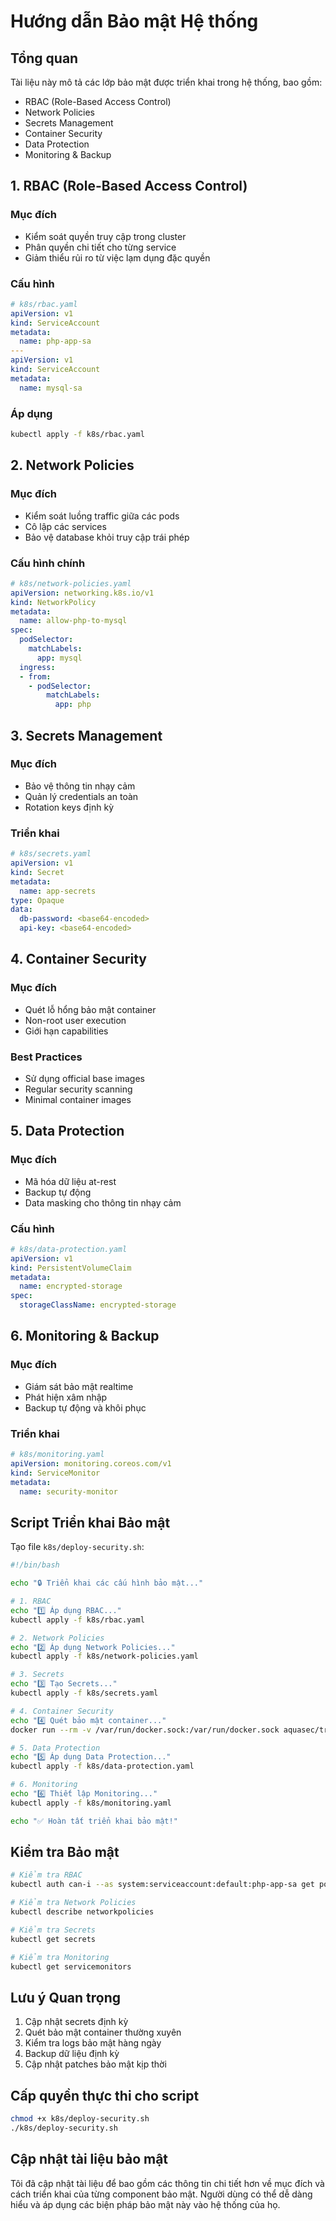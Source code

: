 # Hướng dẫn Bảo mật Hệ thống

## Tổng quan
Tài liệu này mô tả các lớp bảo mật được triển khai trong hệ thống, bao gồm:
- RBAC (Role-Based Access Control)
- Network Policies
- Secrets Management
- Container Security
- Data Protection
- Monitoring & Backup

## 1. RBAC (Role-Based Access Control)
### Mục đích
- Kiểm soát quyền truy cập trong cluster
- Phân quyền chi tiết cho từng service
- Giảm thiểu rủi ro từ việc lạm dụng đặc quyền

### Cấu hình
```yaml
# k8s/rbac.yaml
apiVersion: v1
kind: ServiceAccount
metadata:
  name: php-app-sa
---
apiVersion: v1
kind: ServiceAccount
metadata:
  name: mysql-sa
```

### Áp dụng
```bash
kubectl apply -f k8s/rbac.yaml
```

## 2. Network Policies
### Mục đích
- Kiểm soát luồng traffic giữa các pods
- Cô lập các services
- Bảo vệ database khỏi truy cập trái phép

### Cấu hình chính
```yaml
# k8s/network-policies.yaml
apiVersion: networking.k8s.io/v1
kind: NetworkPolicy
metadata:
  name: allow-php-to-mysql
spec:
  podSelector:
    matchLabels:
      app: mysql
  ingress:
  - from:
    - podSelector:
        matchLabels:
          app: php
```

## 3. Secrets Management
### Mục đích
- Bảo vệ thông tin nhạy cảm
- Quản lý credentials an toàn
- Rotation keys định kỳ

### Triển khai
```yaml
# k8s/secrets.yaml
apiVersion: v1
kind: Secret
metadata:
  name: app-secrets
type: Opaque
data:
  db-password: <base64-encoded>
  api-key: <base64-encoded>
```

## 4. Container Security
### Mục đích
- Quét lỗ hổng bảo mật container
- Non-root user execution
- Giới hạn capabilities

### Best Practices
- Sử dụng official base images
- Regular security scanning
- Minimal container images

## 5. Data Protection
### Mục đích
- Mã hóa dữ liệu at-rest
- Backup tự động
- Data masking cho thông tin nhạy cảm

### Cấu hình
```yaml
# k8s/data-protection.yaml
apiVersion: v1
kind: PersistentVolumeClaim
metadata:
  name: encrypted-storage
spec:
  storageClassName: encrypted-storage
```

## 6. Monitoring & Backup
### Mục đích
- Giám sát bảo mật realtime
- Phát hiện xâm nhập
- Backup tự động và khôi phục

### Triển khai
```yaml
# k8s/monitoring.yaml
apiVersion: monitoring.coreos.com/v1
kind: ServiceMonitor
metadata:
  name: security-monitor
```

## Script Triển khai Bảo mật
Tạo file `k8s/deploy-security.sh`:

```bash
#!/bin/bash

echo "🔒 Triển khai các cấu hình bảo mật..."

# 1. RBAC
echo "1️⃣ Áp dụng RBAC..."
kubectl apply -f k8s/rbac.yaml

# 2. Network Policies
echo "2️⃣ Áp dụng Network Policies..."
kubectl apply -f k8s/network-policies.yaml

# 3. Secrets
echo "3️⃣ Tạo Secrets..."
kubectl apply -f k8s/secrets.yaml

# 4. Container Security
echo "4️⃣ Quét bảo mật container..."
docker run --rm -v /var/run/docker.sock:/var/run/docker.sock aquasec/trivy image your-app-image:latest

# 5. Data Protection
echo "5️⃣ Áp dụng Data Protection..."
kubectl apply -f k8s/data-protection.yaml

# 6. Monitoring
echo "6️⃣ Thiết lập Monitoring..."
kubectl apply -f k8s/monitoring.yaml

echo "✅ Hoàn tất triển khai bảo mật!"
```

## Kiểm tra Bảo mật
```bash
# Kiểm tra RBAC
kubectl auth can-i --as system:serviceaccount:default:php-app-sa get pods

# Kiểm tra Network Policies
kubectl describe networkpolicies

# Kiểm tra Secrets
kubectl get secrets

# Kiểm tra Monitoring
kubectl get servicemonitors
```

## Lưu ý Quan trọng
1. Cập nhật secrets định kỳ
2. Quét bảo mật container thường xuyên
3. Kiểm tra logs bảo mật hàng ngày
4. Backup dữ liệu định kỳ
5. Cập nhật patches bảo mật kịp thời

## Cấp quyền thực thi cho script
```bash
chmod +x k8s/deploy-security.sh
./k8s/deploy-security.sh


```

## Cập nhật tài liệu bảo mật
Tôi đã cập nhật tài liệu để bao gồm các thông tin chi tiết hơn về mục đích và cách triển khai của từng component bảo mật. Người dùng có thể dễ dàng hiểu và áp dụng các biện pháp bảo mật này vào hệ thống của họ. 